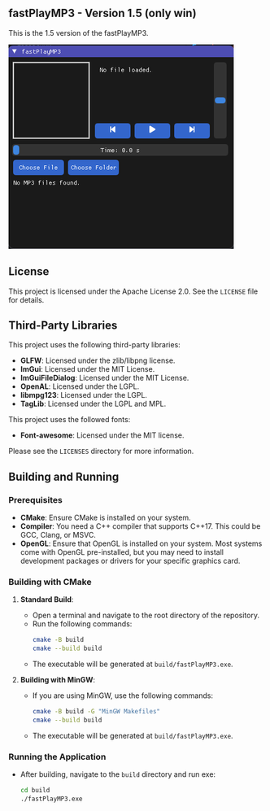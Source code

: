 ## fastPlayMP3 - Version 1.5 (only win)

This is the 1.5 version of the fastPlayMP3. 

![Player Screenshot](screenshots/player1.5.png)

## License

This project is licensed under the Apache License 2.0. See the `LICENSE` file for details.

## Third-Party Libraries

This project uses the following third-party libraries:

- **GLFW**: Licensed under the zlib/libpng license.
- **ImGui**: Licensed under the MIT License.
- **ImGuiFileDialog**: Licensed under the MIT License.
- **OpenAL**: Licensed under the LGPL.
- **libmpg123**: Licensed under the LGPL.
- **TagLib**: Licensed under the LGPL and MPL.

This project uses the followed fonts:
- **Font-awesome**: Licensed under the MIT license.

Please see the `LICENSES` directory for more information.

## Building and Running

### Prerequisites

- **CMake**: Ensure CMake is installed on your system.
- **Compiler**: You need a C++ compiler that supports C++17. This could be GCC, Clang, or MSVC.
- **OpenGL**: Ensure that OpenGL is installed on your system. Most systems come with OpenGL pre-installed, but you may need to install development packages or drivers for your specific graphics card.

### Building with CMake

1. **Standard Build**:
   - Open a terminal and navigate to the root directory of the repository.
   - Run the following commands:
     ```bash
     cmake -B build
     cmake --build build
     ```
   - The executable will be generated at `build/fastPlayMP3.exe`.

2. **Building with MinGW**:
   - If you are using MinGW, use the following commands:
     ```bash
     cmake -B build -G "MinGW Makefiles"
     cmake --build build
     ```
   - The executable will be generated at `build/fastPlayMP3.exe`.

### Running the Application

- After building, navigate to the `build` directory and run exe:
  ```bash
  cd build
  ./fastPlayMP3.exe
